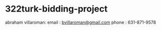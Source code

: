 # 322turk-bidding-project


abraham villaroman:
  email : bvillaroman@gmail.com
  phone : 631-871-9578
